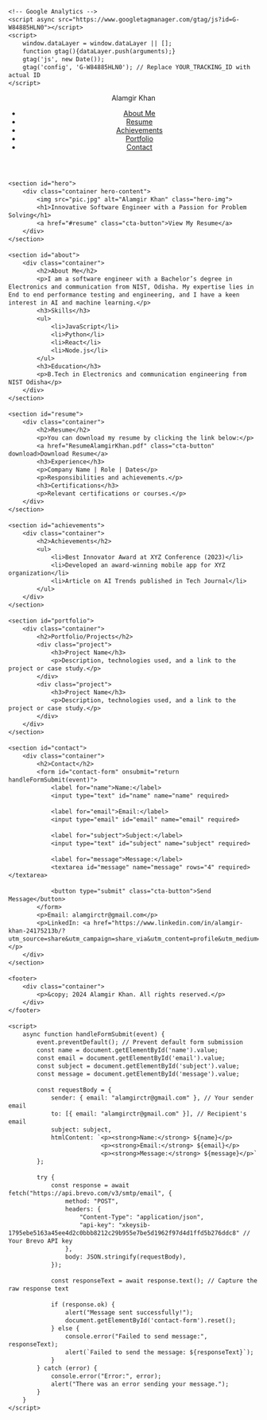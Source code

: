 <!DOCTYPE html>
<html lang="en">
<head>
    <meta charset="UTF-8">
    <meta name="viewport" content="width=device-width, initial-scale=1.0">
    <title>Alamgir Khan - Software Engineer</title>
    <link rel="stylesheet" href="styles.css">
    <!-- Google Font -->
    <link href="https://fonts.googleapis.com/css2?family=Roboto:wght@400;700&display=swap" rel="stylesheet">

    <!-- Google Analytics -->
    <script async src="https://www.googletagmanager.com/gtag/js?id=G-W84885HLN0"></script>
    <script>
        window.dataLayer = window.dataLayer || [];
        function gtag(){dataLayer.push(arguments);}
        gtag('js', new Date());
        gtag('config', 'G-W84885HLN0'); // Replace YOUR_TRACKING_ID with actual ID
    </script>
</head>
<body>
    <header>
        <div class="container">
            <div class="logo">Alamgir Khan</div>
            <nav>
                <ul>
                    <li><a href="#about">About Me</a></li>
                    <li><a href="#resume">Resume</a></li>
                    <li><a href="#achievements">Achievements</a></li>
                    <li><a href="#portfolio">Portfolio</a></li>
                    <li><a href="#contact">Contact</a></li>
                </ul>
            </nav>
        </div>
    </header>

    <section id="hero">
        <div class="container hero-content">
            <img src="pic.jpg" alt="Alamgir Khan" class="hero-img">
            <h1>Innovative Software Engineer with a Passion for Problem Solving</h1>
            <a href="#resume" class="cta-button">View My Resume</a>
        </div>
    </section>

    <section id="about">
        <div class="container">
            <h2>About Me</h2>
            <p>I am a software engineer with a Bachelor’s degree in Electronics and communication from NIST, Odisha. My expertise lies in End to end performance testing and engineering, and I have a keen interest in AI and machine learning.</p>
            <h3>Skills</h3>
            <ul>
                <li>JavaScript</li>
                <li>Python</li>
                <li>React</li>
                <li>Node.js</li>
            </ul>
            <h3>Education</h3>
            <p>B.Tech in Electronics and communication engineering from NIST Odisha</p>
        </div>
    </section>

    <section id="resume">
        <div class="container">
            <h2>Resume</h2>
            <p>You can download my resume by clicking the link below:</p>
            <a href="ResumeAlamgirKhan.pdf" class="cta-button" download>Download Resume</a>
            <h3>Experience</h3>
            <p>Company Name | Role | Dates</p>
            <p>Responsibilities and achievements.</p>
            <h3>Certifications</h3>
            <p>Relevant certifications or courses.</p>
        </div>
    </section>

    <section id="achievements">
        <div class="container">
            <h2>Achievements</h2>
            <ul>
                <li>Best Innovator Award at XYZ Conference (2023)</li>
                <li>Developed an award-winning mobile app for XYZ organization</li>
                <li>Article on AI Trends published in Tech Journal</li>
            </ul>
        </div>
    </section>

    <section id="portfolio">
        <div class="container">
            <h2>Portfolio/Projects</h2>
            <div class="project">
                <h3>Project Name</h3>
                <p>Description, technologies used, and a link to the project or case study.</p>
            </div>
            <div class="project">
                <h3>Project Name</h3>
                <p>Description, technologies used, and a link to the project or case study.</p>
            </div>
        </div>
    </section>

    <section id="contact">
        <div class="container">
            <h2>Contact</h2>
            <form id="contact-form" onsubmit="return handleFormSubmit(event)">
                <label for="name">Name:</label>
                <input type="text" id="name" name="name" required>

                <label for="email">Email:</label>
                <input type="email" id="email" name="email" required>

                <label for="subject">Subject:</label>
                <input type="text" id="subject" name="subject" required>

                <label for="message">Message:</label>
                <textarea id="message" name="message" rows="4" required></textarea>

                <button type="submit" class="cta-button">Send Message</button>
            </form>
            <p>Email: alamgirctr@gmail.com</p>
            <p>LinkedIn: <a href="https://www.linkedin.com/in/alamgir-khan-24175213b/?utm_source=share&utm_campaign=share_via&utm_content=profile&utm_medium=ios_app">linkedin.com</a></p>
        </div>
    </section>

    <footer>
        <div class="container">
            <p>&copy; 2024 Alamgir Khan. All rights reserved.</p>
        </div>
    </footer>

    <script>
        async function handleFormSubmit(event) {
            event.preventDefault(); // Prevent default form submission
            const name = document.getElementById('name').value;
            const email = document.getElementById('email').value;
            const subject = document.getElementById('subject').value;
            const message = document.getElementById('message').value;

            const requestBody = {
                sender: { email: "alamgirctr@gmail.com" }, // Your sender email
                to: [{ email: "alamgirctr@gmail.com" }], // Recipient's email
                subject: subject,
                htmlContent: `<p><strong>Name:</strong> ${name}</p>
                              <p><strong>Email:</strong> ${email}</p>
                              <p><strong>Message:</strong> ${message}</p>`
            };

            try {
                const response = await fetch("https://api.brevo.com/v3/smtp/email", {
                    method: "POST",
                    headers: {
                        "Content-Type": "application/json",
                        "api-key": "xkeysib-1795ebe5163a45ee4d2c0bbb8212c29b955e7be5d1962f97d4d1ffd5b276ddc8" // Your Brevo API key
                    },
                    body: JSON.stringify(requestBody),
                });

                const responseText = await response.text(); // Capture the raw response text

                if (response.ok) {
                    alert("Message sent successfully!");
                    document.getElementById('contact-form').reset();
                } else {
                    console.error("Failed to send message:", responseText);
                    alert(`Failed to send the message: ${responseText}`);
                }
            } catch (error) {
                console.error("Error:", error);
                alert("There was an error sending your message.");
            }
        }
    </script>
</body>
</html>
